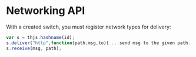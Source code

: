 # Networking API

With a created switch, you must register network types for delivery:

```js
var s = thjs.hashname(id);
s.deliver("http",function(path,msg,to){ ...send msg to the given path... });
s.receive(msg, path);
```
